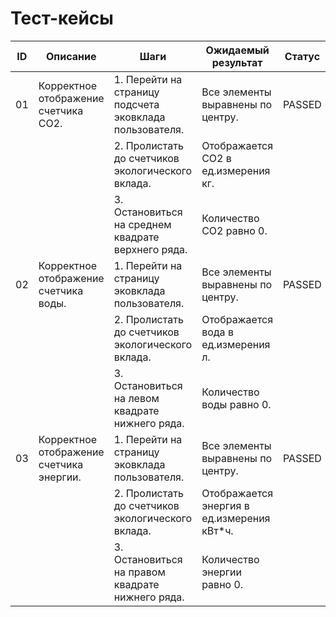 # Тест-кейсы

| ID | Описание | Шаги | Ожидаемый результат    | Статус |
| --- | --- | --- | --- | --- |
| 01 | Корректное отображение счетчика CO2. | 1. Перейти на страницу подсчета эковклада пользователя. | Все элементы выравнены по центру.  | PASSED |
||| 2. Пролистать до счетчиков экологического вклада. | Отображается CO2 в ед.измерения кг. ||
||| 3. Остановиться на среднем квадрате верхнего ряда. | Количество CO2 равно 0. | |
| 02 | Корректное отображение счетчика воды. | 1. Перейти на страницу эковклада пользователя. |  Все элементы выравнены по центру.  | PASSED |
||| 2. Пролистать до счетчиков экологического вклада. |  Отображается вода в ед.измерения л. ||
||| 3. Остановиться на левом квадрате нижнего ряда. | Количество воды равно 0. | |
| 03 | Корректное отображение счетчика энергии. |  1. Перейти на страницу эковклада пользователя. | Все элементы выравнены по центру.  | PASSED |
||| 2. Пролистать до счетчиков экологического вклада. | Отображается энергия в ед.измерения кВт*ч. ||
||| 3. Остановиться на правом квадрате нижнего ряда. | Количество энергии равно 0. ||